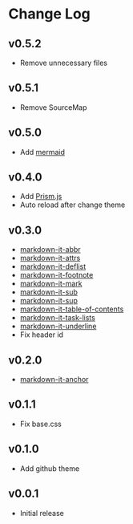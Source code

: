 # Change Log

## v0.5.2

- Remove unnecessary files

## v0.5.1

- Remove SourceMap

## v0.5.0

- Add [mermaid](https://mermaid-js.github.io)

## v0.4.0

- Add [Prism.js](https://prismjs.com)
- Auto reload after change theme

## v0.3.0

- [markdown-it-abbr](https://github.com/markdown-it/markdown-it-abbr)
- [markdown-it-attrs](https://github.com/arve0/markdown-it-attrs)
- [markdown-it-deflist](https://github.com/markdown-it/markdown-it-deflist)
- [markdown-it-footnote](https://github.com/markdown-it/markdown-it-footnote)
- [markdown-it-mark](https://github.com/markdown-it/markdown-it-mark)
- [markdown-it-sub](https://github.com/markdown-it/markdown-it-sub)
- [markdown-it-sup](https://github.com/markdown-it/markdown-it-sup)
- [markdown-it-table-of-contents](https://github.com/cmaas/markdown-it-table-of-contents)
- [markdown-it-task-lists](https://github.com/revin/markdown-it-task-lists)
- [markdown-it-underline](https://github.com/arve0/markdown-it-underline)
- Fix header id

## v0.2.0

- [markdown-it-anchor](https://github.com/valeriangalliat/markdown-it-anchor)

## v0.1.1

- Fix base.css

## v0.1.0

- Add github theme

## v0.0.1

- Initial release
